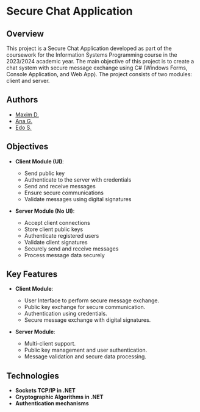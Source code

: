 # Secure Chat Application

## Overview
This project is a Secure Chat Application developed as part of the coursework for the Information Systems Programming course in the 2023/2024 academic year. The main objective of this project is to create a chat system with secure message exchange using C# (Windows Forms, Console Application, and Web App). The project consists of two modules: client and server.

## Authors
- [Maxim D.](https://github.com/maximdudai)
- [Ana G.](https://github.com/ana-fg)
- [Edo S.](https://github.com/18pingu18)

## Objectives
- **Client Module (UI)**:
  - Send public key
  - Authenticate to the server with credentials
  - Send and receive messages
  - Ensure secure communications
  - Validate messages using digital signatures

- **Server Module (No UI)**:
  - Accept client connections
  - Store client public keys
  - Authenticate registered users
  - Validate client signatures
  - Securely send and receive messages
  - Process message data securely

## Key Features
- **Client Module**:
  - User Interface to perform secure message exchange.
  - Public key exchange for secure communication.
  - Authentication using credentials.
  - Secure message exchange with digital signatures.
  
- **Server Module**:
  - Multi-client support.
  - Public key management and user authentication.
  - Message validation and secure data processing.

## Technologies
- **Sockets TCP/IP in .NET**
- **Cryptographic Algorithms in .NET**
- **Authentication mechanisms**
